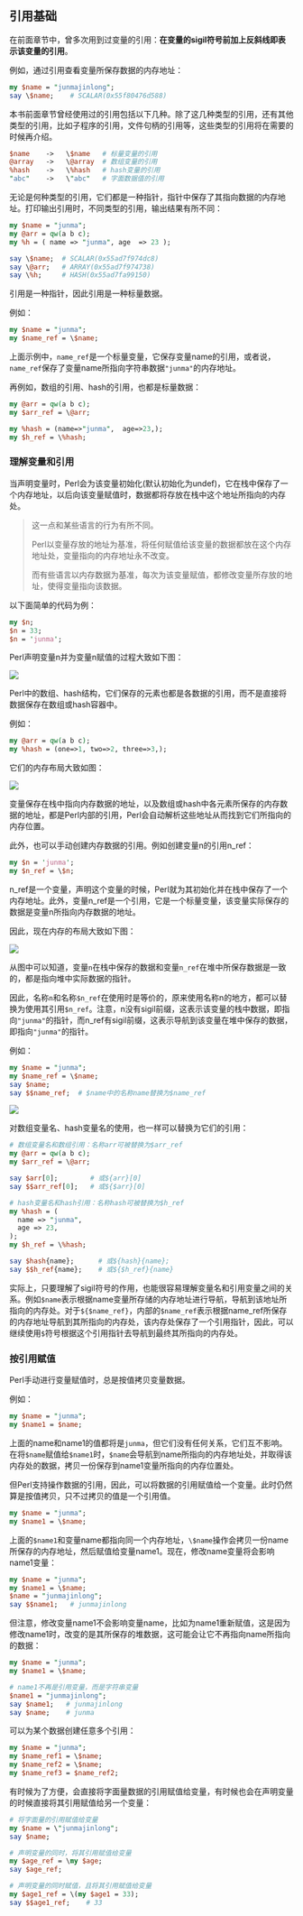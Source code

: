 ## 引用基础

在前面章节中，曾多次用到过变量的引用：**在变量的sigil符号前加上反斜线即表示该变量的引用**。

例如，通过引用查看变量所保存数据的内存地址：

```perl
my $name = "junmajinlong";
say \$name;    # SCALAR(0x55f80476d588)
```

本书前面章节曾经使用过的引用包括以下几种。除了这几种类型的引用，还有其他类型的引用，比如子程序的引用，文件句柄的引用等，这些类型的引用将在需要的时候再介绍。

```perl
$name    ->   \$name   # 标量变量的引用
@array   ->   \@array  # 数组变量的引用
%hash    ->   \%hash   # hash变量的引用
"abc"    ->   \"abc"   # 字面数据值的引用
```

无论是何种类型的引用，它们都是一种指针，指针中保存了其指向数据的内存地址。打印输出引用时，不同类型的引用，输出结果有所不同：

```perl
my $name = "junma";
my @arr = qw(a b c);
my %h = ( name => "junma", age  => 23 );

say \$name;  # SCALAR(0x55ad7f974dc8)
say \@arr;   # ARRAY(0x55ad7f974738)
say \%h;     # HASH(0x55ad7fa99150)
```

引用是一种指针，因此引用是一种标量数据。

例如：

```perl
my $name = "junma";
my $name_ref = \$name;
```

上面示例中，`name_ref`是一个标量变量，它保存变量name的引用，或者说，`name_ref`保存了变量name所指向字符串数据`"junma"`的内存地址。

再例如，数组的引用、hash的引用，也都是标量数据：

```perl
my @arr = qw(a b c);
my $arr_ref = \@arr;

my %hash = (name=>"junma",  age=>23,);
my $h_ref = \%hash;
```

### 理解变量和引用

当声明变量时，Perl会为该变量初始化(默认初始化为undef)，它在栈中保存了一个内存地址，以后向该变量赋值时，数据都将存放在栈中这个地址所指向的内存处。

> 这一点和某些语言的行为有所不同。
>
> Perl以变量存放的地址为基准，将任何赋值给该变量的数据都放在这个内存地址处，变量指向的内存地址永不改变。
>
> 而有些语言以内存数据为基准，每次为该变量赋值，都修改变量所存放的地址，使得变量指向该数据。

以下面简单的代码为例：

```perl
my $n;
$n = 33;
$n = 'junma';
```

Perl声明变量n并为变量n赋值的过程大致如下图：

![](../imgs/2021-01-25_19-49-17.png)

Perl中的数组、hash结构，它们保存的元素也都是各数据的引用，而不是直接将数据保存在数组或hash容器中。

例如：

```perl
my @arr = qw(a b c);
my %hash = (one=>1, two=>2, three=>3,);
```

它们的内存布局大致如图：

![](../imgs/2021-01-25_23-46-43.png)

变量保存在栈中指向内存数据的地址，以及数组或hash中各元素所保存的内存数据的地址，都是Perl内部的引用，Perl会自动解析这些地址从而找到它们所指向的内存位置。

此外，也可以手动创建内存数据的引用。例如创建变量n的引用n_ref：

```perl
my $n = 'junma';
my $n_ref = \$n;
```

n_ref是一个变量，声明这个变量的时候，Perl就为其初始化并在栈中保存了一个内存地址。此外，变量n_ref是一个引用，它是一个标量变量，该变量实际保存的数据是变量n所指向内存数据的地址。

因此，现在内存的布局大致如下图：

![](../imgs/2021-01-25_19-55-59.png)

从图中可以知道，变量`n`在栈中保存的数据和变量`n_ref`在堆中所保存数据是一致的，都是指向堆中实际数据的指针。

因此，名称`n`和名称`$n_ref`在使用时是等价的，原来使用名称n的地方，都可以替换为使用其引用`$n_ref`。注意，n没有sigil前缀，这表示该变量的栈中数据，即指向`"junma"`的指针，而n_ref有sigil前缀，这表示导航到该变量在堆中保存的数据，即指向`"junma"`的指针。

例如：

```perl
my $name = "junma";
my $name_ref = \$name;
say $name;
say $$name_ref;  # $name中的名称name替换为$name_ref
```

![](../imgs/2021-01-25_22-33-24.png)

对数组变量名、hash变量名的使用，也一样可以替换为它们的引用：

```perl
# 数组变量名和数组引用：名称arr可被替换为$arr_ref
my @arr = qw(a b c);
my $arr_ref = \@arr;

say $arr[0];        # 或${arr}[0]
say $$arr_ref[0];   # 或${$arr}[0]

# hash变量名和hash引用：名称hash可被替换为$h_ref
my %hash = (
  name => "junma",
  age => 23,
);
my $h_ref = \%hash;

say $hash{name};      # 或${hash}{name};
say $$h_ref{name};    # 或${$h_ref}{name}
```

实际上，只要理解了sigil符号的作用，也能很容易理解变量名和引用变量之间的关系。例如`$name`表示根据name变量所存储的内存地址进行导航，导航到该地址所指向的内存处。对于`${$name_ref}`，内部的`$name_ref`表示根据name_ref所保存的内存地址导航到其所指向的内存处，该内存处保存了一个引用指针，因此，可以继续使用`$`符号根据这个引用指针去导航到最终其所指向的内存处。

### 按引用赋值

Perl手动进行变量赋值时，总是按值拷贝变量数据。

例如：

```perl
my $name = "junma";
my $name1 = $name;
```

上面的name和name1的值都将是`junma`，但它们没有任何关系，它们互不影响。在将`$name`赋值给`$name1`时，`$name`会导航到name所指向的内存地址处，并取得该内存处的数据，拷贝一份保存到name1变量所指向的内存位置处。

但Perl支持操作数据的引用，因此，可以将数据的引用赋值给一个变量。此时仍然算是按值拷贝，只不过拷贝的值是一个引用值。

```perl
my $name = "junma";
my $name1 = \$name;
```

上面的`$name1`和变量name都指向同一个内存地址，`\$name`操作会拷贝一份name所保存的内存地址，然后赋值给变量name1。现在，修改name变量将会影响name1变量：

```perl
my $name = "junma";
my $name1 = \$name;
$name = "junmajinlong";
say $$name1;   # junmajinlong
```

但注意，修改变量name1不会影响变量name，比如为name1重新赋值，这是因为修改name1时，改变的是其所保存的堆数据，这可能会让它不再指向name所指向的数据：

```perl
my $name = "junma";
my $name1 = \$name;

# name1不再是引用变量，而是字符串变量
$name1 = "junmajinlong";  
say $name1;   # junmajinlong
say $name;    # junma
```

可以为某个数据创建任意多个引用：

```perl
my $name = "junma";
my $name_ref1 = \$name;
my $name_ref2 = \$name;
my $name_ref3 = $name_ref2;
```

有时候为了方便，会直接将字面量数据的引用赋值给变量，有时候也会在声明变量的时候直接将其引用赋值给另一个变量：

```perl
# 将字面量的引用赋值给变量
my $name = \"junmajinlong";  
say $name;

# 声明变量的同时，将其引用赋值给变量
my $age_ref = \my $age;
say $age_ref;

# 声明变量的同时赋值，且将其引用赋值给变量
my $age1_ref = \(my $age1 = 33);
say $$age1_ref;    # 33
```

